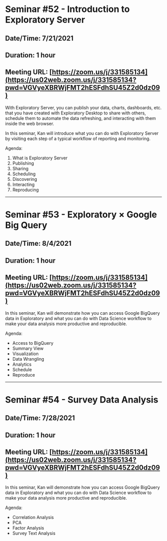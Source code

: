 # Seminar #52 - Introduction to Exploratory Server
## Date/Time: 7/21/2021
## Duration: 1 hour
## Meeting URL: [https://zoom.us/j/331585134](https://us02web.zoom.us/j/331585134?pwd=VGVyeXBRWjFMT2hESFdhSU45Z2d0dz09)

With Exploratory Server, you can publish your data, charts, dashboards, etc. that you have created with Exploratory Desktop to share with others, schedule them to automate the data refreshing, and interacting with them inside the web browser.

In this seminar, Kan will introduce what you can do with Exploratory Server by visiting each step of a typical workflow of reporting and monitoring.

Agenda:

1. What is Exploratory Server
2. Publishing
3. Sharing
4. Scheduling
5. Discovering
6. Interacting
7. Reproducing

----

# Seminar #53 - Exploratory × Google Big Query
## Date/Time: 8/4/2021
## Duration: 1 hour
## Meeting URL: [https://zoom.us/j/331585134](https://us02web.zoom.us/j/331585134?pwd=VGVyeXBRWjFMT2hESFdhSU45Z2d0dz09)

In this seminar, Kan will demonstrate how you can access Google BigQuery data in Exploratory and what you can do with Data Science workflow to make your data analysis more productive and reproducible.

Agenda:

* Access to BigQuery
* Summary View
* Visualization
* Data Wrangling
* Analytics
* Schedule
* Reproduce

----


# Seminar #54 - Survey Data Analysis 
## Date/Time: 7/28/2021
## Duration: 1 hour
## Meeting URL: [https://zoom.us/j/331585134](https://us02web.zoom.us/j/331585134?pwd=VGVyeXBRWjFMT2hESFdhSU45Z2d0dz09)

In this seminar, Kan will demonstrate how you can access Google BigQuery data in Exploratory and what you can do with Data Science workflow to make your data analysis more productive and reproducible.

Agenda:

* Correlation Analysis
* PCA
* Factor Analysis
* Survey Text Analysis
